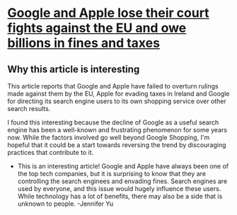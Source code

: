 # [Google and Apple lose their court fights against the EU and owe billions in fines and taxes](https://apnews.com/article/google-european-union-antitrust-shopping-court-a281e4e4722efa816e929a52a9939d86)

## Why this article is interesting

This article reports that Google and Apple have failed to overturn rulings made against them by the EU, Apple for evading taxes in Ireland and Google for directing its search engine users to its own shopping service over other search results.

I found this interesting because the decline of Google as a useful search engine has been a well-known and frustrating phenomenon for some years now. While the factors involved go well beyond Google Shopping, I'm hopeful that it could be a start towards reversing the trend by discouraging practices that contribute to it.

*   This is an interesting article! Google and Apple have always been one of the top tech companies, but it is surprising to know that they are controlling the search enginees and envading fines. Search engines are used by everyone, and this issue would hugely influence these users. While technology has a lot of benefits, there may also be a side that is unknown to people. -Jennifer Yu